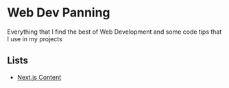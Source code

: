 # Web Dev Panning
Everything that I find the best of Web Development and some code tips that I use in my projects

## Lists
- [Next.js Content](https://github.com/PedroMarianoAlmeida/Web-Dev-Panning/blob/master/lists/Next.js%20Content.md)


